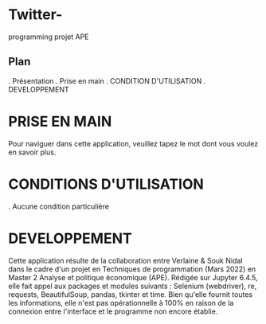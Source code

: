 # Twitter-

programming projet APE

## Plan
. Présentation
. Prise en main
. CONDITION D'UTILISATION
. DEVELOPPEMENT

# PRISE EN MAIN
Pour naviguer dans cette application, veuillez tapez le mot dont vous voulez en savoir plus.



# CONDITIONS D'UTILISATION
. Aucune condition particulière

# DEVELOPPEMENT
Cette application résulte de la collaboration entre Verlaine & Souk Nidal dans le cadre d'un projet en Techniques de programmation (Mars 2022) en Master 2 Analyse et politique économique (APE). Rédigée sur Jupyter 6.4.5, elle fait appel aux packages et modules suivants : Selenium (webdriver), re, requests, BeautifulSoup, pandas, tkinter et time.
Bien qu'elle fournit toutes les informations, elle n'est pas opérationnelle à 100% en raison de la connexion entre l'interface et le programme non encore établie.
